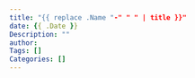 ```yaml
---
title: "{{ replace .Name "-" " " | title }}"
date: {{ .Date }}
Description: ""
author:
Tags: []
Categories: []
---
```

